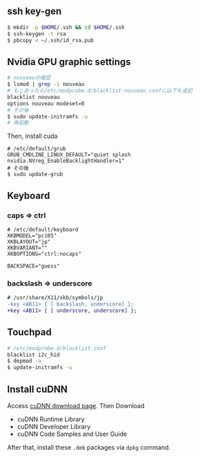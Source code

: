 ## ssh key-gen
```sh
$ mkdir -p $HOME/.ssh && cd $HOME/.ssh
$ ssh-keygen -t rsa
$ pbcopy < ~/.ssh/id_rsa.pub
```

## Nvidia GPU graphic settings

```bash
# nouveauの確認
$ lsmod | grep -i nouveau
# もしあったら/etc/modprobe.d/blacklist-nouveau.confに以下を追記
blacklist nouveau
options nouveau modeset=0
# その後
$ sudo update-initramfs -u
# 再起動
```
Then, install cuda
```
# /etc/default/grub
GRUB_CMDLINE_LINUX_DEFAULT="quiet splash nvidia.NVreg_EnableBacklightHandler=1"
# その後
$ sudo update-grub
```

## Keyboard

### caps => ctrl
```
# /etc/default/keyboard
XKBMODEL="pc105"
XKBLAYOUT="jp"
XKBVARIANT=""
XKBOPTIONS="ctrl:nocaps"

BACKSPACE="guess"

```
### backslash => underscore

```diff
# /usr/share/X11/xkb/symbols/jp
-key <AB11> { [ backslash, underscore] };
+key <AB11> { [ underscore, underscore] };
```

## Touchpad

```bash
# /etc/modprobe.d/blacklist.conf
blacklist i2c_hid
$ depmod -a
$ update-initramfs -u
```


## Install cuDNN

Access [cuDNN download page](https://developer.nvidia.com/rdp/form/cudnn-download-survey).
Then Download
- cuDNN Runtime Library
- cuDNN Developer Library
- cuDNN Code Samples and User Guide

After that, install these `.deb` packages via `dpkg` command.
